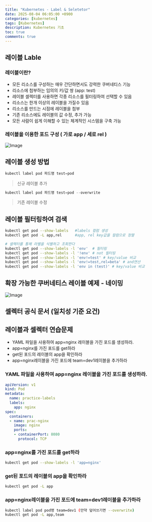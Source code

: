 ```yaml
---
title: "Kubernetes - Label & Seletetor"
date: 2025-08-04 06:05:00 +0900
categories: [kubernetes]
tags: [Kubernetes]
description: Kubernetes 기초
toc: true
comments: true
---
```


## 레이블 Lable

### 레이블이란?

- 모든 리소스를 구성하는 매우 간단하면서도 강력한 쿠버네티스 기능
- 리소스에 첨부하는 임의의 키/값 쌍 (app: test)
- 레이블 셀렉터를 사용하면 각종 리소스를 필터링하여 선택할 수 있음
- 리소스는 한개 이상의 레이블을 가질수 있음
- 리소스를 만드는 시점에 레이블을 첨부
- 기존 리소스에도 레이블의 값 수정, 추가 가능
- 모든 사람이 쉽게 이해할 수 있는 체계적인 시스템을 구축 가능
### 레이블을 이용한 포드 구성 ( 가로 app / 세로 rel )

![Image](https://prod-files-secure.s3.us-west-2.amazonaws.com/e6db513d-ec54-40ff-aa74-2487b0bcfe15/36ef8101-8194-496b-b5ba-d12aeda22c71/Untitled.png?X-Amz-Algorithm=AWS4-HMAC-SHA256&X-Amz-Content-Sha256=UNSIGNED-PAYLOAD&X-Amz-Credential=ASIAZI2LB4665ZP4KDYK%2F20250804%2Fus-west-2%2Fs3%2Faws4_request&X-Amz-Date=20250804T063255Z&X-Amz-Expires=3600&X-Amz-Security-Token=IQoJb3JpZ2luX2VjEAYaCXVzLXdlc3QtMiJHMEUCIQDzmR3KMuKhLfu6r3fHdjewXu%2FWNesFFzkTHBNUIEt8qgIgHFQdyyj9yooGUgkhFqQhPnYT3QNhcIDw%2BcdoOLxCBKsq%2FwMIPxAAGgw2Mzc0MjMxODM4MDUiDOM8X85p6pvcMG7GmSrcA%2FQ1Fx1k%2BkM2%2FQZpBlhb5sTQELCT6C%2B6ex9xKWxWvDkGwDySRtC1jSrv0G%2FGuz9lcVocLoyRpQ%2BB%2FmxX4MuUYsXVobXy5Q0Vfv02G5Yh%2FX52TEX8WuUkgoUgpKrDNak2qYmOqSWDZNY2ZZVlX4NibXA9KNjj%2BdSKKC99kncNtnZFGS5zPUUCpDbE6v3gbXujB7%2B%2FpGjh%2BlvqwDHu7tN8P0mO3fjSIlJOJr0YeLBNa2g0JShuqaIHcuSGLaqfM%2FFvYOZZjoqKAmUuMQ9uPUPr9o2OzGP%2BhGJ2EPtZrUdURinZSnqx9jr22Qntd9X44L6AuZ8tfhghlksH7J8RfBtKdlETCeMpfC%2BoNf0Qhxj5XlH2Zt9WgI3hoUqNwLqzELeUGc%2B4iwWic6bWHF8U%2BgPBBhHarcpPSq7%2B37ALO1SMkhmUgD3mwX36ln2DgxTalZC1jUN%2BtvIknRBVOufzfBvwNcPiIgaS2AURA4a3EVUFLisjq%2F5SuM1jXPmrOTaVXUOyifci9McmyvaCgWavOz45Lk1hE1QQ9yjk2KZ%2F8%2BWHNXtm8hYEAdoJFbMEq6r%2B%2Fv%2FJjLBwZGJHs2FJ6SUXxRUAX9VUSMWMz%2FdlQ%2FFE1Cv9nLFs3SNwPVi6behGvirXMK6NwcQGOqUBVXy%2FtcmkouALLS5D9P%2Ft6Qk1QzS1atAof4nVSEaJDlsVKBbMhUoh97jSwjssc8LhzIe1LSjHXroV345SQ0FEgSwA5057huHONQv5DJLtZF6oTyLwDCH8BnBcTZur5gBq5DihuNNrJAexZcbWxb2mOOX0aNeXb1T4ES5m3iESeyDJ%2BTlLiCa9QCkxanQQv3T4ooOl3uwAJa205fL8Pn23RFUt91GN&X-Amz-Signature=0c9fe160aaaa11d8c040ef044df5e298cede0fe332e4690e031bee87dc1ef692&X-Amz-SignedHeaders=host&x-amz-checksum-mode=ENABLED&x-id=GetObject)

## 레이블 생성 방법

```go
kubectl label pod 파드명 test=pod
```

> 신규 레이블 추가

```go
kubectl label pod 파드명 test=pod --overwrite
```

> 기존 레이블 수정

## 레이블 필터링하여 검색

```bash
kubectl get pod --show-labels   #labels 컬럼 생성
kubectl get pod -L app,rel      #app, rel key값을 컬럼으로 정렬

# 셀렉터를 통해 라벨을 식별하고 조회한다
kubectl get pod --show-labels -l 'env'  # 필터링
kubectl get pod --show-labels -l '!env' # not 필터링
kubectl get pod --show-labels -l 'env!=test' # key/value 비교
kubectl get pod --show-labels -l 'env!=test,rel=beta' # and연산
kubectl get pod --show-labels -l 'env in (test)' # key/value 비교
```

## 확장 가능한 쿠버네티스 레이블 예제 - 네이밍

![Image](https://prod-files-secure.s3.us-west-2.amazonaws.com/e6db513d-ec54-40ff-aa74-2487b0bcfe15/1cdbb02a-3553-46c6-9579-1a21449b0d12/Untitled.png?X-Amz-Algorithm=AWS4-HMAC-SHA256&X-Amz-Content-Sha256=UNSIGNED-PAYLOAD&X-Amz-Credential=ASIAZI2LB4665ZP4KDYK%2F20250804%2Fus-west-2%2Fs3%2Faws4_request&X-Amz-Date=20250804T063255Z&X-Amz-Expires=3600&X-Amz-Security-Token=IQoJb3JpZ2luX2VjEAYaCXVzLXdlc3QtMiJHMEUCIQDzmR3KMuKhLfu6r3fHdjewXu%2FWNesFFzkTHBNUIEt8qgIgHFQdyyj9yooGUgkhFqQhPnYT3QNhcIDw%2BcdoOLxCBKsq%2FwMIPxAAGgw2Mzc0MjMxODM4MDUiDOM8X85p6pvcMG7GmSrcA%2FQ1Fx1k%2BkM2%2FQZpBlhb5sTQELCT6C%2B6ex9xKWxWvDkGwDySRtC1jSrv0G%2FGuz9lcVocLoyRpQ%2BB%2FmxX4MuUYsXVobXy5Q0Vfv02G5Yh%2FX52TEX8WuUkgoUgpKrDNak2qYmOqSWDZNY2ZZVlX4NibXA9KNjj%2BdSKKC99kncNtnZFGS5zPUUCpDbE6v3gbXujB7%2B%2FpGjh%2BlvqwDHu7tN8P0mO3fjSIlJOJr0YeLBNa2g0JShuqaIHcuSGLaqfM%2FFvYOZZjoqKAmUuMQ9uPUPr9o2OzGP%2BhGJ2EPtZrUdURinZSnqx9jr22Qntd9X44L6AuZ8tfhghlksH7J8RfBtKdlETCeMpfC%2BoNf0Qhxj5XlH2Zt9WgI3hoUqNwLqzELeUGc%2B4iwWic6bWHF8U%2BgPBBhHarcpPSq7%2B37ALO1SMkhmUgD3mwX36ln2DgxTalZC1jUN%2BtvIknRBVOufzfBvwNcPiIgaS2AURA4a3EVUFLisjq%2F5SuM1jXPmrOTaVXUOyifci9McmyvaCgWavOz45Lk1hE1QQ9yjk2KZ%2F8%2BWHNXtm8hYEAdoJFbMEq6r%2B%2Fv%2FJjLBwZGJHs2FJ6SUXxRUAX9VUSMWMz%2FdlQ%2FFE1Cv9nLFs3SNwPVi6behGvirXMK6NwcQGOqUBVXy%2FtcmkouALLS5D9P%2Ft6Qk1QzS1atAof4nVSEaJDlsVKBbMhUoh97jSwjssc8LhzIe1LSjHXroV345SQ0FEgSwA5057huHONQv5DJLtZF6oTyLwDCH8BnBcTZur5gBq5DihuNNrJAexZcbWxb2mOOX0aNeXb1T4ES5m3iESeyDJ%2BTlLiCa9QCkxanQQv3T4ooOl3uwAJa205fL8Pn23RFUt91GN&X-Amz-Signature=1c3862eb76beebed202f23c22f37e24abf441399f81af70642982d077e9c450d&X-Amz-SignedHeaders=host&x-amz-checksum-mode=ENABLED&x-id=GetObject)

## 셀렉터 공식 문서 (일치성 기준 요건)

## 레이블과 셀렉터 연습문제

- YAML 파일을 사용하여 app=nginx 레이블을 가진 포드를 생성하라.
- app=nginx를 가진 포드를 get하라
- get된 포드의 레이블의 app을 확인하라
- app=nginx레이블을 가진 포드에 team=dev1레이블을 추가하라
### YAML 파일을 사용하여 app=nginx 레이블을 가진 포드를 생성하라.

```yaml
apiVersion: v1
kind: Pod
metadata:
  name: practice-labels
  labels:
    app: nginx
spec:
  containers:
  - name: prac-nginx
    image: nginx
    ports:
    - containerPort: 8080
      protocol: TCP
```

### app=nginx를 가진 포드를 get하라

```bash
kubectl get pod --show-labels -l 'app=nginx'
```

### get된 포드의 레이블의 app을 확인하라

```bash
kubectl get pod -L app
```

### app=nginx레이블을 가진 포드에 team=dev1레이블을 추가하라

```bash
kubectl label pod pod명 team=dev1 (만약 덮어쓰기면 --overwrite)
kubectl get pod -L app,team
```


